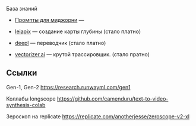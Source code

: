База знаний
- [Промпты для миджорни](https://github.com/willwulfken/MidJourney-Styles-and-Keywords-Reference/blob/main/Pages/MJ_V4/Style_Pages/Just_The_Style/Camera.md) —

- [leiapix](https://convert.leiapix.com/) — создание карты глубины (стало платно)
- [deepl](https://www.deepl.com/translator) — переводчик (стало платно)
- [vectorizer.ai](https://vectorizer.ai/) — крутой трассировщик. (стало пратно)




## Ссылки

Gen-1, Gen-2
https://research.runwayml.com/gen1

Коллабы longscope
https://github.com/camenduru/text-to-video-synthesis-colab

Зероскоп на replicate
https://replicate.com/anotherjesse/zeroscope-v2-xl

